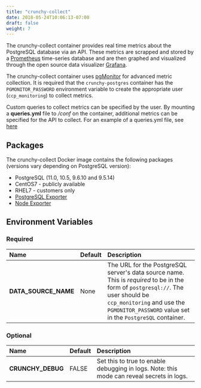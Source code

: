 ```yaml
---
title: "crunchy-collect"
date: 2018-05-24T10:06:13-07:00
draft: false
weight: 7
---
```


The crunchy-collect container provides real time metrics about the PostgreSQL database
via an API. These metrics are scrapped and stored by a [Prometheus](https://prometheus.io)
time-series database and are then graphed and visualized through the open source data
visualizer [Grafana](https://grafana.com/).

The crunchy-collect container uses [pgMonitor](https://github.com/CrunchyData/pgmonitor) for advanced metric collection.
It is required that the `crunchy-postgres` container has the `PGMONITOR_PASSWORD` environment
variable to create the appropriate user (`ccp_monitoring`) to collect metrics.

Custom queries to collect metrics can be specified by the user. By
mounting a **queries.yml** file to */conf* on the container, additional metrics
can be specified for the API to collect. For an example of a queries.yml file, see
[here](https://github.com/CrunchyData/pgmonitor/blob/master/exporter/postgres/queries_common.yml)

## Packages

The crunchy-collect Docker image contains the following packages (versions vary depending on PostgreSQL version):

* PostgreSQL (11.0, 10.5, 9.6.10 and 9.5.14)
* CentOS7 - publicly available
* RHEL7 - customers only
* [PostgreSQL Exporter](https://github.com/wrouesnel/postgres_exporter)
* [Node Exporter](https://github.com/prometheus/node_exporter)

## Environment Variables

### Required
**Name**|**Default**|**Description**
:-----|:-----|:-----
**DATA_SOURCE_NAME**|None|The URL for the PostgreSQL server's data source name. This is *required* to be in the form of `postgresql://`.  The user should be `ccp_monitoring` and use the `PGMONITOR_PASSWORD` value set in the `PostgreSQL` container.

### Optional
**Name**|**Default**|**Description**
:-----|:-----|:-----
**CRUNCHY_DEBUG**|FALSE|Set this to true to enable debugging in logs. Note: this mode can reveal secrets in logs.
